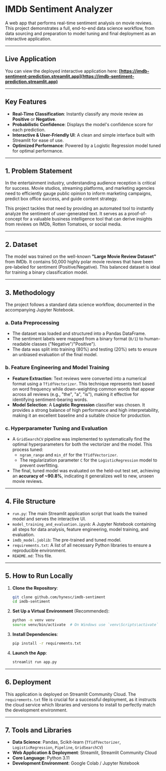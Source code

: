 # IMDb Sentiment Analyzer

A web app that performs real-time sentiment analysis on movie reviews. This project demonstrates a full, end-to-end data science workflow, from data sourcing and preparation to model tuning and final deployment as an interactive application.

---
## Live Application

You can view the deployed interactive application here:
**[https://imdb-sentiment-prediction.streamlit.app](https://imdb-sentiment-prediction.streamlit.app)**

---
## Key Features

-   **Real-Time Classification**: Instantly classify any movie review as **Positive** or **Negative**.
-   **Probabilistic Confidence**: Displays the model's confidence score for each prediction.
-   **Interactive & User-Friendly UI**: A clean and simple interface built with Streamlit for ease of use.
-   **Optimized Performance**: Powered by a Logistic Regression model tuned for optimal performance.

---
## 1. Problem Statement

In the entertainment industry, understanding audience reception is critical for success. Movie studios, streaming platforms, and marketing agencies need to efficiently gauge public opinion to inform marketing campaigns, predict box office success, and guide content strategy.

This project tackles that need by providing an automated tool to instantly analyze the sentiment of user-generated text. It serves as a proof-of-concept for a valuable business intelligence tool that can derive insights from reviews on IMDb, Rotten Tomatoes, or social media.

---
## 2. Dataset

The model was trained on the well-known **"Large Movie Review Dataset"** from IMDb. It contains 50,000 highly polar movie reviews that have been pre-labeled for sentiment (Positive/Negative). This balanced dataset is ideal for training a binary classification model.

---
## 3. Methodology

The project follows a standard data science workflow, documented in the accompanying Jupyter Notebook.

### a. Data Preprocessing
-   The dataset was loaded and structured into a Pandas DataFrame.
-   The sentiment labels were mapped from a binary format (`0/1`) to human-readable classes ("Negative"/"Positive").
-   The data was split into training (80%) and testing (20%) sets to ensure an unbiased evaluation of the final model.

### b. Feature Engineering and Model Training
-   **Feature Extraction**: Text reviews were converted into a numerical format using a `TfidfVectorizer`. This technique represents text based on word frequency while down-weighting common words that appear across all reviews (e.g., "the", "a", "is"), making it effective for identifying sentiment-bearing words.
-   **Model Selection**: A **Logistic Regression** classifier was chosen. It provides a strong balance of high performance and high interpretability, making it an excellent baseline and a suitable choice for production.

### c. Hyperparameter Tuning and Evaluation
-   A `GridSearchCV` pipeline was implemented to systematically find the optimal hyperparameters for both the vectorizer and the model. This process tuned:
    -   `ngram_range` and `min_df` for the `TfidfVectorizer`.
    -   The regularization parameter `C` for the `LogisticRegression` model to prevent overfitting.
-   The final, tuned model was evaluated on the held-out test set, achieving an **accuracy of ~90.8%**, indicating it generalizes well to new, unseen movie reviews.

---
## 4. File Structure
-   `run.py`: The main Streamlit application script that loads the trained model and serves the interactive UI.
-   `model_training_and_evaluation.ipynb`: A Jupyter Notebook containing all steps for data analysis, feature engineering, model training, and evaluation.
-   `imdb_model.joblib`: The pre-trained and tuned model.
-   `requirements.txt`: A list of all necessary Python libraries to ensure a reproducible environment.
-   `README.md`: This file.

---
## 5. How to Run Locally

1.  **Clone the Repository**:
    ```bash
    git clone github.com/hynesc/imdb-sentiment
    cd imdb-sentiment
    ```

2.  **Set Up a Virtual Environment** (Recommended):
    ```bash
    python -m venv venv
    source venv/bin/activate  # On Windows use `venv\Scripts\activate`
    ```

3.  **Install Dependencies**:
    ```bash
    pip install -r requirements.txt
    ```

4.  **Launch the App**:
    ```bash
    streamlit run app.py
    ```

---
## 6. Deployment

This application is deployed on Streamlit Community Cloud. The `requirements.txt` file is crucial for a successful deployment, as it instructs the cloud service which libraries and versions to install to perfectly match the development environment.

---
## 7. Tools and Libraries

-   **Data Science**: Pandas, Scikit-learn (`TfidfVectorizer`, `LogisticRegression`, `Pipeline`, `GridSearchCV`)
-   **Web Application & Deployment**: Streamlit, Streamlit Community Cloud
-   **Core Language**: Python 3.11
-   **Development Environment**: Google Colab / Jupyter Notebook
